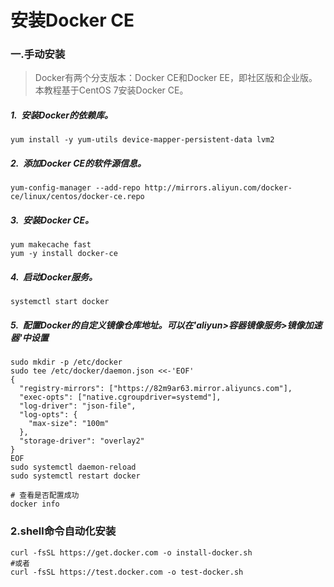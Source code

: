 # 安装Docker CE

### 一.手动安装

> Docker有两个分支版本：Docker CE和Docker EE，即社区版和企业版。本教程基于CentOS 7安装Docker CE。

##### 1.  安装Docker的依赖库。

```shell
yum install -y yum-utils device-mapper-persistent-data lvm2
```

##### 2.  添加Docker CE的软件源信息。

```shell
yum-config-manager --add-repo http://mirrors.aliyun.com/docker-ce/linux/centos/docker-ce.repo
```

##### 3.  安装Docker CE。

```shell
yum makecache fast
yum -y install docker-ce
```

##### 4.  启动Docker服务。

```shell
systemctl start docker
```

##### 5.  配置Docker的自定义镜像仓库地址。可以在'aliyun>容器镜像服务>镜像加速器'中设置

```shell
sudo mkdir -p /etc/docker
sudo tee /etc/docker/daemon.json <<-'EOF'
{
  "registry-mirrors": ["https://82m9ar63.mirror.aliyuncs.com"],
  "exec-opts": ["native.cgroupdriver=systemd"],
  "log-driver": "json-file",
  "log-opts": {
    "max-size": "100m"
  },
  "storage-driver": "overlay2"
}
EOF
sudo systemctl daemon-reload
sudo systemctl restart docker

# 查看是否配置成功
docker info
```

### 2.shell命令自动化安装

```shell
curl -fsSL https://get.docker.com -o install-docker.sh
#或者
curl -fsSL https://test.docker.com -o test-docker.sh
```